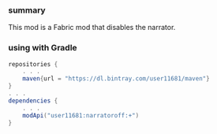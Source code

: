 ### summary
This mod is a Fabric mod that disables the narrator.

### using with Gradle
```groovy
repositories {
    . . .
    maven{url = "https://dl.bintray.com/user11681/maven"}
}
. . .
dependencies {
    . . .
    modApi("user11681:narratoroff:+")
}
```
